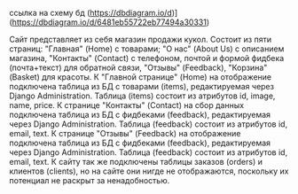 ссылка на схему бд (https://dbdiagram.io/d)](https://dbdiagram.io/d/6481eb55722eb77494a30331)

Сайт представляет из себя магазин продажи кукол. Состоит из пяти страниц: "Главная" (Home) с товарами; "О нас" (About Us) с описанием магазина, "Контакты" (Contact) с телефоном, почтой и формой фидбека (почта+текст) для обратной связи, "Отзывы" (Feedback), "Корзина" (Basket) для красоты.
К "Главной странице" (Home) на отображение подключена таблица из БД с товарами (items), редактируемая через Django Administration. Таблица (items) состоит из атрибутов id, image, name, price.
К странице "Контакты" (Contact) на сбор данных подключена таблица из БД с фидбеками (feedback), редактируемая через Django Administration. Таблица (feedback) состоит из атрибутов id, email, text. 
К странице "Отзывы" (Feedback) на отображение подключена таблица из БД с фидбеками (feedback), редактируемая через Django Administration. Таблица (feedback) состоит из атрибутов id, email, text. 
К сайту так же подключены таблицы заказов (orders) и клиентов (clients), но на сайте они нигде не отображаются, поскольку их потенциал не раскрыт за ненадобностью.
